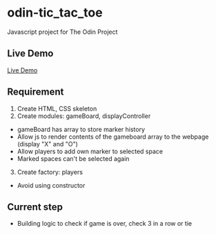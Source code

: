# odin-tic_tac_toe
Javascript project for The Odin Project

## Live Demo
[Live Demo](https://vu3xk41997.github.io/odin-tic_tac_toe/)

## Requirement
1. Create HTML, CSS skeleton
2. Create modules: gameBoard, displayController
* gameBoard has array to store marker history
* Allow js to render contents of the gameboard array to the webpage (display "X" and "O")
* Allow players to add own marker to selected space
* Marked spaces can't be selected again
3. Create factory: players
* Avoid using constructor

## Current step
* Building logic to check if game is over, check 3 in a row or tie